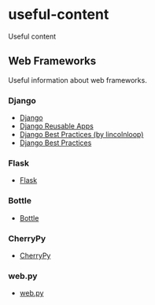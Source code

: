 # useful-content

Useful content

## Web Frameworks

Useful information about web frameworks.

### Django

* [Django](https://www.djangoproject.com/)
* [Django Reusable Apps](https://github.com/ericholscher/django-reusable-app-docs)
* [Django Best Practices (by lincolnloop)](https://lincolnloop.com/django-best-practices/)
* [Django Best Practices](http://django-best-practices.readthedocs.io/en/latest/index.html)

### Flask

* [Flask](http://flask.pocoo.org/)

### Bottle

* [Bottle](http://bottlepy.org/docs/dev/index.html)

### CherryPy

* [CherryPy](http://www.cherrypy.org/)

### web.py

* [web.py](http://webpy.org/)
